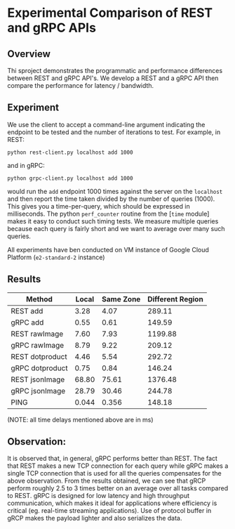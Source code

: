 # Experimental Comparison of REST and gRPC APIs 

## Overview
Thi sproject demonstrates the programmatic and performance differences between REST and gRPC API's. We develop a REST and a gRPC API then compare the performance for latency / bandwidth.

## Experiment
We use the client to accept a command-line argument indicating the endpoint to be tested and the number of iterations to test. For example,
in REST:
```
python rest-client.py localhost add 1000
```
and in gRPC:
```
python grpc-client.py localhost add 1000
```
would run the `add` endpoint 1000 times against the server on the `localhost` and then report the time taken divided by the number of queries (1000). This gives you a time-per-query, which should be expressed in milliseconds. The python `perf_counter` routine from the [`time` module] makes it easy to conduct such timing tests. We measure multiple queries because each query is fairly short and we want to average over many such queries.

All experiments have ben conducted on VM instance of Google Cloud Platform (`e2-standard-2` instance)

## Results
| Method 			| Local  |Same Zone | Different Region |
| ------------------|--------|----------| -----------------|
| REST add  		| 3.28	 | 4.07   	| 289.11
| gRPC add  		| 0.55   | 0.61		| 149.59
| REST rawImage		| 7.60   | 7.93		| 1199.88
| gRPC rawImage  	| 8.79   | 9.22		| 209.12
| REST dotproduct 	| 4.46   | 5.54		| 292.72
| gRPC dotproduct  	| 0.75   | 0.84 	| 146.24
| REST jsonImage  	| 68.80  | 75.61 	| 1376.48
| gRPC jsonImage  	| 28.79  | 30.46	| 244.78
| PING				| 0.044	 | 0.356	| 148.18

(NOTE: all time delays mentioned above are in ms)

## Observation:
It is observed that, in general, gRPC performs better than REST. The fact that REST makes a new TCP connection for each query while gRPC makes a single TCP connection that is used for all the queries compensates for the above observation. From the results obtained, we can see that gRCP perform roughly 2.5 to 3 times better on an average over all tasks compared to REST. gRPC is designed for low latency and high throughput communication, which makes it ideal for applications where efficiency is critical (eg. real-time streaming applications). Use of protocol buffer in gRCP makes the payload lighter and also serializes the data.
